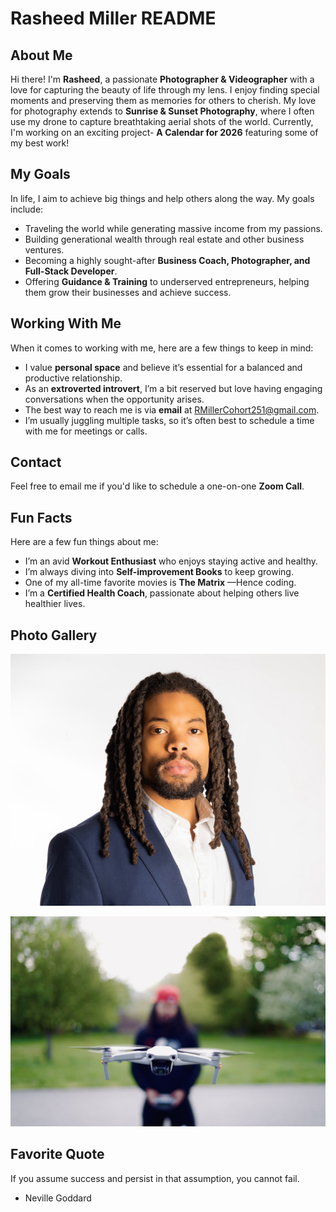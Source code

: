 # Rasheed Miller README

## About Me

Hi there! I'm **Rasheed**, a passionate **Photographer & Videographer** with a love for capturing the beauty of life through my lens. I enjoy finding special moments and preserving them as memories for others to cherish. My love for photography extends to **Sunrise & Sunset Photography**, where I often use my drone to capture breathtaking aerial shots of the world. Currently, I'm working on an exciting project- **A Calendar for 2026** featuring some of my best work!

## My Goals

In life, I aim to achieve big things and help others along the way. My goals include:

- Traveling the world while generating massive income from my passions.
- Building generational wealth through real estate and other business ventures.
- Becoming a highly sought-after **Business Coach, Photographer, and Full-Stack Developer**.
- Offering **Guidance & Training** to underserved entrepreneurs, helping them grow their businesses and achieve success.

## Working With Me

When it comes to working with me, here are a few things to keep in mind:

- I value **personal space** and believe it’s essential for a balanced and productive relationship.
- As an **extroverted introvert**, I’m a bit reserved but love having engaging conversations when the opportunity arises.
- The best way to reach me is via **email** at RMillerCohort251@gmail.com.
- I’m usually juggling multiple tasks, so it’s often best to schedule a time with me for meetings or calls.

## Contact

Feel free to email me if you'd like to schedule a one-on-one **Zoom Call**.

## Fun Facts

Here are a few fun things about me:

- I’m an avid **Workout Enthusiast** who enjoys staying active and healthy.
- I’m always diving into **Self-improvement Books** to keep growing.
- One of my all-time favorite movies is **The Matrix** —Hence coding.
- I’m a **Certified Health Coach**, passionate about helping others live healthier lives.

## Photo Gallery

![My Profile Screenshot](lesson_00/RM-README/IMAGES/CD7FDAF2-6835-4DA5-8A50-75EFA07E04CB.JPEG)

![Drone Photo](lesson_00/RM-README/IMAGES/EMC01446.jpg)

## Favorite Quote

If you assume success and persist in that assumption, you cannot fail. 
- Neville Goddard

